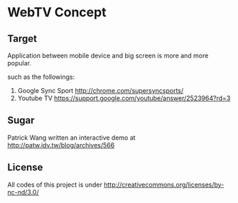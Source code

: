 WebTV Concept
=============

Target
------
Application between mobile device and big screen is more and more popular.   

such as the followings:

1. Google Sync Sport http://chrome.com/supersyncsports/
2. Youtube TV https://support.google.com/youtube/answer/2523964?rd=3

Sugar
-----
Patrick Wang written an interactive demo at http://patw.idv.tw/blog/archives/566

License
-------
All codes of this project is under http://creativecommons.org/licenses/by-nc-nd/3.0/